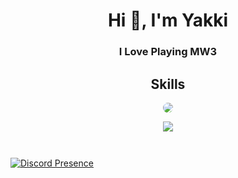 <h1 align="center">Hi 👋, I'm Yakki</h1>
<h3 align="center">I Love Playing MW3</h3>

<h2 align="center">Skills </h2>

<p align="center">
    <img src="ban1.png" style="border-radius:25px" align="center">
</p>
<p align="center">
  <a href="https://skillicons.dev">
    <img src="https://skillicons.dev/icons?i=python,golang,vscode,js,css,html" />
  </a>
</p>

<p href="https://discord.gg/onlp" align="center">
    <img alt="" src="https://github-readme-stats.vercel.app/api?username=yakkixd&theme=tokyonight&show_icons=true">
</p>

<p href="https://discord.gg/onlp" align="center">
    <img alt="" src=https://lanyard.cnrad.dev/api/1115378147630788618/>
</p>

[![Discord Presence](https://lanyard.cnrad.dev/api/1340361328224632934?bg=3804B3&borderRadius=10&idleMessage=Haxer1337&theme=dark)](https://discord.com/users/1105462089830637599)
